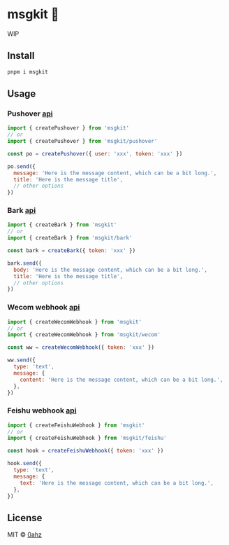 # msgkit 🚧

WIP

## Install

```bash
pnpm i msgkit
```

## Usage

### Pushover [api](https://pushover.net/api)

```js
import { createPushover } from 'msgkit'
// or
import { createPushover } from 'msgkit/pushover'

const po = createPushover({ user: 'xxx', token: 'xxx' })

po.send({
  message: 'Here is the message content, which can be a bit long.',
  title: 'Here is the message title',
  // other options
})
```

### Bark [api](https://bark.day.app/#/tutorial)

```js
import { createBark } from 'msgkit'
// or
import { createBark } from 'msgkit/bark'

const bark = createBark({ token: 'xxx' })

bark.send({
  body: 'Here is the message content, which can be a bit long.',
  title: 'Here is the message title',
  // other options
})
```

### Wecom webhook [api](https://developer.work.weixin.qq.com/document/path/91770)

```js
import { createWecomWebhook } from 'msgkit'
// or
import { createWecomWebhook } from 'msgkit/wecom'

const ww = createWecomWebhook({ token: 'xxx' })

ww.send({
  type: 'text',
  message: {
    content: 'Here is the message content, which can be a bit long.',
  },
})
```

### Feishu webhook [api](https://open.feishu.cn/document/client-docs/bot-v3/add-custom-bot)

```js
import { createFeishuWebhook } from 'msgkit'
// or
import { createFeishuWebhook } from 'msgkit/feishu'

const hook = createFeishuWebhook({ token: 'xxx' })

hook.send({
  type: 'text',
  message: {
    text: 'Here is the message content, which can be a bit long.',
  },
})
```

## License

MIT &copy; [0ahz](https://github.com/0ahz)
